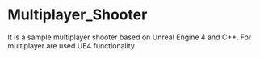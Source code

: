 # Multiplayer_Shooter
It is a sample multiplayer shooter based on Unreal Engine 4 and C++. For multiplayer are used UE4 functionality.
